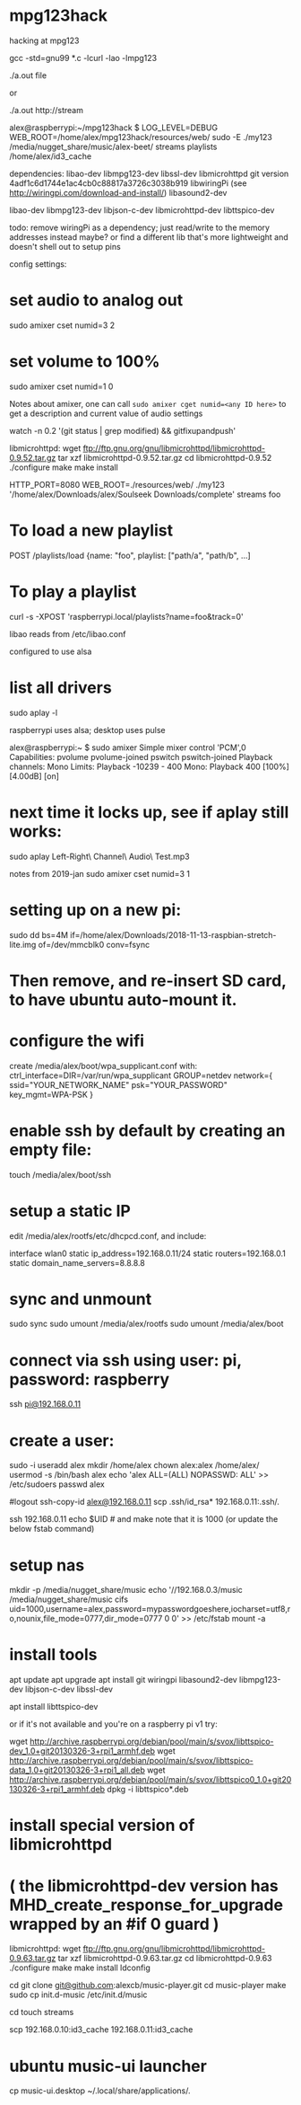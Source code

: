 # mpg123hack
hacking at mpg123

gcc -std=gnu99 *.c -lcurl -lao -lmpg123

./a.out file

or 

./a.out http://stream

alex@raspberrypi:~/mpg123hack $ LOG_LEVEL=DEBUG WEB_ROOT=/home/alex/mpg123hack/resources/web/ sudo -E ./my123 /media/nugget_share/music/alex-beet/ streams playlists /home/alex/id3_cache


dependencies:
 libao-dev
 libmpg123-dev
 libssl-dev
 libmicrohttpd git version 4adf1c6d1744e1ac4cb0c88817a3726c3038b919
 libwiringPi (see http://wiringpi.com/download-and-install/)
 libasound2-dev

libao-dev libmpg123-dev libjson-c-dev libmicrohttpd-dev libttspico-dev

todo:
 remove wiringPi as a dependency; just read/write to the memory addresses instead maybe? or find a different lib that's
 more lightweight and doesn't shell out to setup pins


config settings:
  # set audio to analog out
  sudo amixer cset numid=3 2
  # set volume to 100%
  sudo amixer cset numid=1 0

Notes about amixer, one can call `sudo amixer cget numid=<any ID here>` to get a description and current value of audio settings



watch -n 0.2 '(git status | grep modified) && gitfixupandpush'




libmicrohttpd:
wget ftp://ftp.gnu.org/gnu/libmicrohttpd/libmicrohttpd-0.9.52.tar.gz
tar xzf libmicrohttpd-0.9.52.tar.gz
cd libmicrohttpd-0.9.52
./configure
make
make install



HTTP_PORT=8080 WEB_ROOT=./resources/web/ ./my123 '/home/alex/Downloads/alex/Soulseek Downloads/complete' streams foo



# To load a new playlist
POST /playlists/load
{name: "foo", playlist: ["path/a", "path/b", ...]

# To play a playlist
curl -s -XPOST 'raspberrypi.local/playlists?name=foo&track=0'

libao
reads from /etc/libao.conf

configured to use alsa

# list all drivers
sudo aplay -l

raspberrypi uses alsa; desktop uses pulse
 
alex@raspberrypi:~ $ sudo amixer
Simple mixer control 'PCM',0
  Capabilities: pvolume pvolume-joined pswitch pswitch-joined
  Playback channels: Mono
  Limits: Playback -10239 - 400
  Mono: Playback 400 [100%] [4.00dB] [on]

# next time it locks up, see if aplay still works:
sudo aplay Left-Right\ Channel\ Audio\ Test.mp3

notes from 2019-jan
sudo amixer cset numid=3 1





# setting up on a new pi:
sudo dd bs=4M if=/home/alex/Downloads/2018-11-13-raspbian-stretch-lite.img of=/dev/mmcblk0 conv=fsync

# Then remove, and re-insert SD card, to have ubuntu auto-mount it.

# configure the wifi
create /media/alex/boot/wpa_supplicant.conf with:
ctrl_interface=DIR=/var/run/wpa_supplicant GROUP=netdev
network={
    ssid="YOUR_NETWORK_NAME"
    psk="YOUR_PASSWORD"
    key_mgmt=WPA-PSK
}

# enable ssh by default by creating an empty file:
touch /media/alex/boot/ssh

# setup a static IP
edit /media/alex/rootfs/etc/dhcpcd.conf, and include:

interface wlan0
static ip_address=192.168.0.11/24
static routers=192.168.0.1
static domain_name_servers=8.8.8.8

# sync and unmount
sudo sync
sudo umount /media/alex/rootfs 
sudo umount /media/alex/boot 


# connect via ssh using user: pi, password: raspberry
ssh pi@192.168.0.11

# create a user:
sudo -i
useradd alex
mkdir /home/alex
chown alex:alex /home/alex/
usermod -s /bin/bash alex
echo 'alex ALL=(ALL) NOPASSWD: ALL' >> /etc/sudoers
passwd alex

#logout
ssh-copy-id alex@192.168.0.11
scp  .ssh/id_rsa* 192.168.0.11:.ssh/.

ssh 192.168.0.11
echo $UID # and make note that it is 1000 (or update the below fstab command)

# setup nas
mkdir -p /media/nugget_share/music
echo '//192.168.0.3/music /media/nugget_share/music cifs uid=1000,username=alex,password=mypasswordgoeshere,iocharset=utf8,ro,nounix,file_mode=0777,dir_mode=0777 0 0' >> /etc/fstab
mount -a

# install tools
apt update
apt upgrade
apt install git wiringpi libasound2-dev libmpg123-dev libjson-c-dev libssl-dev

apt install libttspico-dev

or if it's not available and you're on a raspberry pi v1 try:

wget http://archive.raspberrypi.org/debian/pool/main/s/svox/libttspico-dev_1.0+git20130326-3+rpi1_armhf.deb
wget http://archive.raspberrypi.org/debian/pool/main/s/svox/libttspico-data_1.0+git20130326-3+rpi1_all.deb
wget http://archive.raspberrypi.org/debian/pool/main/s/svox/libttspico0_1.0+git20130326-3+rpi1_armhf.deb
dpkg -i libttspico*.deb

# install special version of libmicrohttpd
# ( the libmicrohttpd-dev version has MHD_create_response_for_upgrade wrapped by an #if 0 guard ) 
libmicrohttpd:
wget ftp://ftp.gnu.org/gnu/libmicrohttpd/libmicrohttpd-0.9.63.tar.gz
tar xzf libmicrohttpd-0.9.63.tar.gz
cd libmicrohttpd-0.9.63
./configure
make
make install
ldconfig

cd
git clone git@github.com:alexcb/music-player.git
cd music-player
make
sudo cp init.d-music /etc/init.d/music

cd
touch streams

scp 192.168.0.10:id3_cache 192.168.0.11:id3_cache


# ubuntu music-ui launcher
cp music-ui.desktop ~/.local/share/applications/.
